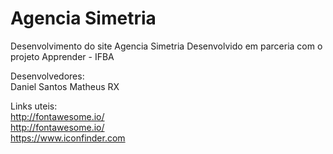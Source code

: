 # Agencia Simetria
Desenvolvimento do site Agencia Simetria
Desenvolvido em parceria com o projeto Apprender - IFBA

Desenvolvedores:  
Daniel Santos 
Matheus RX  

Links uteis:  
http://fontawesome.io/  
http://fontawesome.io/  
https://www.iconfinder.com
